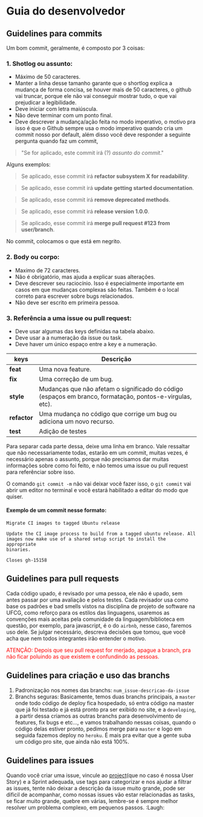 # Guia do desenvolvedor

##  Guidelines para commits

Um bom commit, geralmente, é composto por 3 coisas: 

###   1. Shotlog ou assunto:

- Máximo de 50 caracteres.
- Manter a linha desse tamanho garante que o shortlog explica a mudança de forma concisa, se houver mais de 50 caracteres, o github vai truncar, porque ele não vai conseguir mostrar tudo, o que vai prejudicar a legibilidade.
-  Deve iniciar com letra maiúscula.
- Não deve terminar com um ponto final.
- Deve descrever a mudança/ação feita no modo imperativo, o motivo pra isso é que o Github sempre usa o modo imperativo quando cria um commit nosso por default, além disso você deve responder a seguinte pergunta quando faz um commit,  
> "Se for aplicado, este commit irá (?) *assunto do commit*."

Alguns exemplos: 
  > Se aplicado, esse commit irá **refactor subsystem X for readability**.
  
  > Se aplicado, esse commit irá **update getting started documentation**.
  
  > Se aplicado, esse commit irá **remove deprecated methods**.
  
  > Se aplicado, esse commit irá **release version 1.0.0**.
  
  > Se aplicado, esse commit irá **merge pull request #123 from user/branch**.

No commit, colocamos o que está em negrito.

###   2. Body ou corpo:
- Maximo de 72 caracteres.
- Não é obrigatório, mas ajuda a explicar suas alterações.
- Deve descrever seu raciocínio. Isso é especialmente importante em casos em que mudanças complexas são feitas. Também é o local correto para escrever sobre bugs relacionados.
- Não deve ser escrito em primeira pessoa.

###     3. Referência a uma issue ou pull request:
- Deve usar algumas das keys definidas na tabela abaixo.
- Deve usar a a numeração da issue ou task.
- Deve haver um único espaço entre a key e a numeração.

| keys         | Descrição                                                                                               |
| -------------|---------------------------------------------------------------------------------------------------------|
| **feat**     | Uma nova feature.                                                                                       |
| **fix**      | Uma correção de um bug.                                                                                 |
| **style**    | Mudanças que não afetam o significado do código (espaços em branco, formatação, pontos-e-virgulas, etc).|
| **refactor** | Uma mudança no código que corrige um bug ou adiciona um novo recurso.                                   |
| **test**     | Adição de testes                                                                                        |

Para separar cada parte dessa, deixe uma linha em branco. Vale ressaltar que não necessariamente todas, estarão em um commit, muitas vezes, é necessário apenas o assunto, porque não precisamos dar muitas informações sobre como foi feito, e não temos uma issue ou pull request para referênciar sobre isso.

O comando `git commit -m` não vai deixar você fazer isso, o `git commit` vai abrir um editor no terminal e você estará habilitado a editar do modo que quiser.

#### Exemplo de um commit nesse formato:

```
Migrate CI images to tagged Ubuntu release

Update the CI image process to build from a tagged ubuntu release. All
images now make use of a shared setup script to install the appropriate
binaries.

Closes gh-15158
```

## Guidelines para pull requests

Cada código upado, é revisado por uma pessoa, ele não é upado, sem antes passar por uma avaliação e pelos testes. Cada revisador usa como base os padrões e bad smells vistos na disciplina de projeto de software na UFCG, como reforço para os estilos das linguagens, usaremos as convenções mais aceitas pela comunidade da linguagem/biblioteca em questão, por exemplo, para javascript, é o do `airbnb`, nesse caso, faremos uso dele. 
Se julgar necessário, descreva decisões que tomou, que você acha que nem todos integrantes irão entender o motivo.


<span style="color:red">ATENÇÃO: Depois que seu pull request for merjado, apague a branch, pra não ficar poluindo as que existem e confundindo as pessoas.</span>

## Guidelines para criação e uso das branchs

1. Padronização nos nomes das branchs: `num_issue-descricao-da-issue`
2. Branchs seguras: Basicamente, temos duas branchs principais, a `master` onde todo código de deploy fica hospedado, só entra código na master que já foi testado e já está pronto pra ser exibido no site, e a `developing`, a partir dessa criamos as outras branchs para desenvolvimento de features, fix bugs e etc..., e vamos trabalhando nessas coisas, quando o código delas estiver pronto, pedimos merge para `master` e logo em seguida fazemos deploy no `heroku`. 
É mais pra evitar que a gente suba um código pro site, que ainda não está 100%.

## Guidelines para issues

Quando você criar uma issue, vincule ao [project](https://github.com/SpinnelSun/CCCPharma/projects)(que no caso é nossa User Story) e a Sprint adequada, use tags para categorizar e nos ajudar a filtrar as issues, tente não deixar a descrição da issue muito grande, pode ser dificil de acompanhar, como nossas issues vão estar relacionadas as tasks, se ficar muito grande, quebre em várias, lembre-se é sempre melhor resolver um problema complexo, em pequenos passos. :Laugh: